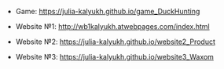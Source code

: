* Game: https://julia-kalyukh.github.io/game_DuckHunting



* Website №1: http://wb1kalyukh.atwebpages.com/index.html
* Website №2: https://julia-kalyukh.github.io/website2_Product
* Website №3: https://julia-kalyukh.github.io/website3_Waxom
